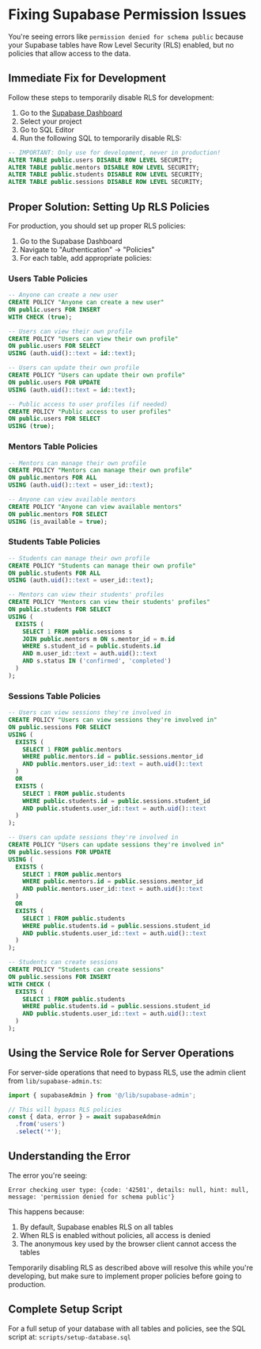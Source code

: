 # Fixing Supabase Permission Issues

You're seeing errors like `permission denied for schema public` because your Supabase tables have Row Level Security (RLS) enabled, but no policies that allow access to the data.

## Immediate Fix for Development

Follow these steps to temporarily disable RLS for development:

1. Go to the [Supabase Dashboard](https://app.supabase.com/)
2. Select your project
3. Go to SQL Editor
4. Run the following SQL to temporarily disable RLS:

```sql
-- IMPORTANT: Only use for development, never in production!
ALTER TABLE public.users DISABLE ROW LEVEL SECURITY;
ALTER TABLE public.mentors DISABLE ROW LEVEL SECURITY;
ALTER TABLE public.students DISABLE ROW LEVEL SECURITY;
ALTER TABLE public.sessions DISABLE ROW LEVEL SECURITY;
```

## Proper Solution: Setting Up RLS Policies

For production, you should set up proper RLS policies:

1. Go to the Supabase Dashboard
2. Navigate to "Authentication" → "Policies" 
3. For each table, add appropriate policies:

### Users Table Policies

```sql
-- Anyone can create a new user
CREATE POLICY "Anyone can create a new user"
ON public.users FOR INSERT
WITH CHECK (true);

-- Users can view their own profile
CREATE POLICY "Users can view their own profile"
ON public.users FOR SELECT
USING (auth.uid()::text = id::text);

-- Users can update their own profile
CREATE POLICY "Users can update their own profile"
ON public.users FOR UPDATE
USING (auth.uid()::text = id::text);

-- Public access to user profiles (if needed)
CREATE POLICY "Public access to user profiles"
ON public.users FOR SELECT
USING (true);
```

### Mentors Table Policies

```sql
-- Mentors can manage their own profile
CREATE POLICY "Mentors can manage their own profile"
ON public.mentors FOR ALL
USING (auth.uid()::text = user_id::text);

-- Anyone can view available mentors
CREATE POLICY "Anyone can view available mentors"
ON public.mentors FOR SELECT
USING (is_available = true);
```

### Students Table Policies

```sql
-- Students can manage their own profile
CREATE POLICY "Students can manage their own profile"
ON public.students FOR ALL
USING (auth.uid()::text = user_id::text);

-- Mentors can view their students' profiles
CREATE POLICY "Mentors can view their students' profiles"
ON public.students FOR SELECT
USING (
  EXISTS (
    SELECT 1 FROM public.sessions s
    JOIN public.mentors m ON s.mentor_id = m.id
    WHERE s.student_id = public.students.id
    AND m.user_id::text = auth.uid()::text
    AND s.status IN ('confirmed', 'completed')
  )
);
```

### Sessions Table Policies

```sql
-- Users can view sessions they're involved in
CREATE POLICY "Users can view sessions they're involved in"
ON public.sessions FOR SELECT
USING (
  EXISTS (
    SELECT 1 FROM public.mentors
    WHERE public.mentors.id = public.sessions.mentor_id
    AND public.mentors.user_id::text = auth.uid()::text
  )
  OR
  EXISTS (
    SELECT 1 FROM public.students
    WHERE public.students.id = public.sessions.student_id
    AND public.students.user_id::text = auth.uid()::text
  )
);

-- Users can update sessions they're involved in
CREATE POLICY "Users can update sessions they're involved in"
ON public.sessions FOR UPDATE
USING (
  EXISTS (
    SELECT 1 FROM public.mentors
    WHERE public.mentors.id = public.sessions.mentor_id
    AND public.mentors.user_id::text = auth.uid()::text
  )
  OR
  EXISTS (
    SELECT 1 FROM public.students
    WHERE public.students.id = public.sessions.student_id
    AND public.students.user_id::text = auth.uid()::text
  )
);

-- Students can create sessions
CREATE POLICY "Students can create sessions"
ON public.sessions FOR INSERT
WITH CHECK (
  EXISTS (
    SELECT 1 FROM public.students
    WHERE public.students.id = public.sessions.student_id
    AND public.students.user_id::text = auth.uid()::text
  )
);
```

## Using the Service Role for Server Operations

For server-side operations that need to bypass RLS, use the admin client from `lib/supabase-admin.ts`:

```typescript
import { supabaseAdmin } from '@/lib/supabase-admin';

// This will bypass RLS policies
const { data, error } = await supabaseAdmin
  .from('users')
  .select('*');
```

## Understanding the Error

The error you're seeing:

```
Error checking user type: {code: '42501', details: null, hint: null, message: 'permission denied for schema public'}
```

This happens because:

1. By default, Supabase enables RLS on all tables
2. When RLS is enabled without policies, all access is denied
3. The anonymous key used by the browser client cannot access the tables

Temporarily disabling RLS as described above will resolve this while you're developing, but make sure to implement proper policies before going to production.

## Complete Setup Script

For a full setup of your database with all tables and policies, see the SQL script at: `scripts/setup-database.sql`
